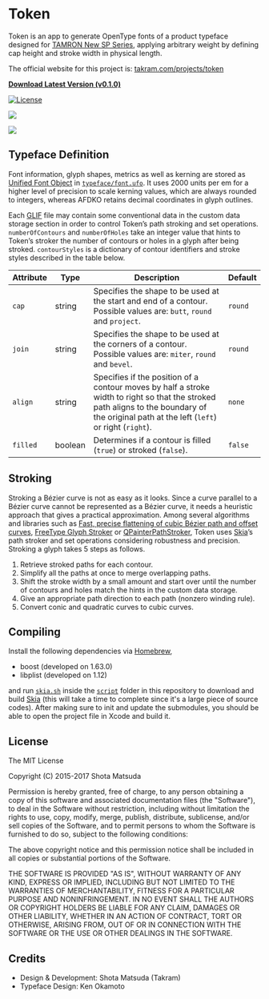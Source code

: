 Token
=====

Token is an app to generate OpenType fonts of a product typeface designed for [TAMRON New SP Series](https://takram.com/projects/tamron/), applying arbitrary weight by defining cap height and stroke width in physical length.

The official website for this project is: [takram.com/projects/token](http://takram.com/projects/token)

[**Download Latest Version (v0.1.0)**](https://github.com/shotamatsuda/Token/releases/download/v0.1.0/Token-0.1.0.zip)

[![License](http://img.shields.io/badge/license-MIT-lightgrey.svg?style=flat
)](http://mit-license.org)

![](https://cloud.githubusercontent.com/assets/8651513/23328503/c8e1efd0-fb65-11e6-9ba7-91f5aa58d491.jpg)

![](https://cloud.githubusercontent.com/assets/8651513/23328504/c9e5c44c-fb65-11e6-9604-ec3e7adb79fe.png)

## Typeface Definition

Font information, glyph shapes, metrics as well as kerning are stored as [Unified Font Object](http://unifiedfontobject.org) in [`typeface/font.ufo`](typeface/font.ufo). It uses 2000 units per em for a higher level of precision to scale kerning values, which are always rounded to integers, whereas AFDKO retains decimal coordinates in glyph outlines.

Each [GLIF](http://unifiedfontobject.org/versions/ufo3/glyphs/glif/) file may contain some conventional data in the custom data storage section in order to control Token’s path stroking and set operations. `numberOfContours` and `numberOfHoles` take an integer value that hints to Token’s stroker the number of contours or holes in a glyph after being stroked. `contourStyles` is a dictionary of contour identifiers and stroke styles described in the table below.

Attribute | Type | Description | Default
--- | --- | --- | ---
`cap` | string | Specifies the shape to be used at the start and end of a contour. Possible values are: `butt`, `round` and `project`. | `round`
`join` | string | Specifies the shape to be used at the corners of a contour. Possible values are: `miter`, `round` and `bevel`. | `round`
`align` | string | Specifies if the position of a contour moves by half a stroke width to right so that the stroked path aligns to the boundary of the original path at the left (`left`) or right (`right`). | `none`
`filled` | boolean | Determines if a contour is filled (`true`) or stroked (`false`). | `false`

## Stroking

Stroking a Bézier curve is not as easy as it looks. Since a curve parallel to a Bézier curve cannot be represented as a Bézier curve, it needs a heuristic approach that gives a practical approximation. Among several algorithms and libraries such as [Fast, precise flattening of cubic Bézier path and offset curves](https://pdfs.semanticscholar.org/9679/e1295261d77cd9ef514b9c875953fe1d2c80.pdf), [FreeType Glyph Stroker](https://www.freetype.org/freetype2/docs/reference/ft2-glyph_stroker.html) or [QPainterPathStroker](http://doc.qt.io/qt-5/qpainterpathstroker.html), Token uses [Skia](https://skia.org)’s path stroker and set operations considering robustness and precision. Stroking a glyph takes 5 steps as follows.

1. Retrieve stroked paths for each contour.
2. Simplify all the paths at once to merge overlapping paths.
3. Shift the stroke width by a small amount and start over until the number of contours and holes match the hints in the custom data storage.
4. Give an appropriate path direction to each path (nonzero winding rule).
5. Convert conic and quadratic curves to cubic curves.

## Compiling

Install the following dependencies via [Homebrew](https://brew.sh),

- boost (developed on 1.63.0)
- libplist (developed on 1.12)

and run [`skia.sh`](script/skia.sh) inside the [`script`](script) folder in this repository to download and build [Skia](https://skia.org) (this will take a time to complete since it's a large piece of source codes). After making sure to init and update the submodules, you should be able to open the project file in Xcode and build it.

## License

The MIT License

Copyright (C) 2015-2017 Shota Matsuda

Permission is hereby granted, free of charge, to any person obtaining a copy
of this software and associated documentation files (the "Software"), to deal
in the Software without restriction, including without limitation the rights
to use, copy, modify, merge, publish, distribute, sublicense, and/or sell
copies of the Software, and to permit persons to whom the Software is
furnished to do so, subject to the following conditions:

The above copyright notice and this permission notice shall be included in
all copies or substantial portions of the Software.

THE SOFTWARE IS PROVIDED "AS IS", WITHOUT WARRANTY OF ANY KIND, EXPRESS OR
IMPLIED, INCLUDING BUT NOT LIMITED TO THE WARRANTIES OF MERCHANTABILITY,
FITNESS FOR A PARTICULAR PURPOSE AND NONINFRINGEMENT. IN NO EVENT SHALL THE
AUTHORS OR COPYRIGHT HOLDERS BE LIABLE FOR ANY CLAIM, DAMAGES OR OTHER
LIABILITY, WHETHER IN AN ACTION OF CONTRACT, TORT OR OTHERWISE, ARISING FROM,
OUT OF OR IN CONNECTION WITH THE SOFTWARE OR THE USE OR OTHER DEALINGS IN
THE SOFTWARE.

## Credits

- Design & Development: Shota Matsuda (Takram)
- Typeface Design: Ken Okamoto
